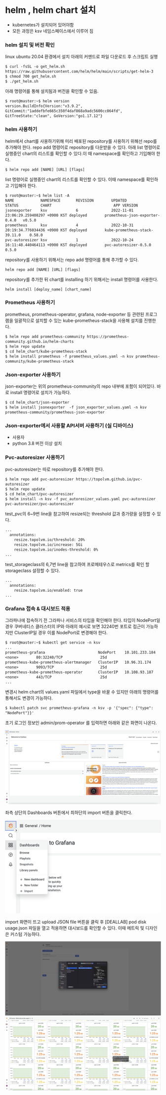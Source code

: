# helm , helm chart 설치 

* kubernetes가 설치되어 있어야함
* 모든 과정은 ksv 네임스페이스에서 이루어 짐


### helm 설치 및 버전 확인
linux ubuntu 20.04 환경에서 설치 
아래의 커맨드로 파일 다운로드 후 스크립트 실행 
```
$ curl -fsSL -o get_helm.sh https://raw.githubusercontent.com/helm/helm/main/scripts/get-helm-3
$ chmod 700 get_helm.sh
$ ./get_helm.sh
```

아래 명령어를 통해 설치됨과 버전을 확인할 수 있음.


```
$ root@master:~$ helm version
version.BuildInfo{Version:"v3.9.2", GitCommit:"1addefbfe665c350f4daf868a9adc5600cc064fd", GitTreeState:"clean", GoVersion:"go1.17.12"}
```

### helm 사용하기

helm에서 chart를 사용하기위해 미리 배포된 repository를 사용하기 위해선 repo를 추가해야 한다. repo add 명령어로 repository를 다운받을 수 있다. 
아래 list 명령어로 실행중인 chart의 리스트를 확인할 수 있다.이 때 namespace를 확인하고 기입해야 한다. 
```
$ helm repo add [NAME] [URL] [flags]
```

list 명령어로 실행중인 chart의 리스트를 확인할 수 있다. 이때 namespace를 확인하고 기입해야 한다. 
```
$ root@master:~$ helm list -A
NAME            NAMESPACE       REVISION        UPDATED                                 STATUS          CHART                            APP VERSION
jsonexporter    ksv             6               2022-11-01 23:06:29.259408297 +0900 KST deployed        prometheus-json-exporter-0.4.0   v0.5.0
prometheus      ksv             4               2022-10-31 20:19:34.776034436 +0900 KST deployed        kube-prometheus-stack-39.11.0    0.58.0
pvc-autoresizer ksv             1               2022-10-24 16:11:48.440464113 +0900 KST deployed        pvc-autoresizer-0.5.0            0.5.0     
```

repository를 사용하기 위해서는 repo add 명령어를 통해 추가할 수 있다. 

```
helm repo add [NAME] [URL] [flags]
```
repository를 추가한 뒤 chart를 installing 하기 위해서는 install 명령어를 사용한다. 

```
helm install [deploy_name] [chart_name]
```

### Prometheus 사용하기

prometheus, prometheus-operator, grafana, node-exporter 등 관련된 프로그램을 일괄적으로 설치할 수 있는 kube-prometheus-stack을 사용해 설치를 진행한다. 

```
$ helm repo add prometheus-community https://prometheus-community.github.io/helm-charts
$ helm repo update
$ cd helm_chart/kube-prometheus-stack
$ helm install prometheus -f prometheus_values.yaml -n ksv prometheus-community/kube-prometheus-stack
```

### Json-exporter 사용하기

json-exporter는 위의 prometheus-community의 repo 내부에 포함이 되어있다. 바로 install 명령어로 설치가 가능하다. 

```
$ cd helm_chart/json-exporter
$ helm install jsonexporter  -f json_exporter_values.yaml -n ksv prometheus-community/prometheus-json-exporter
```
### Json-exporter에서 사용할 API서버 사용하기 (실 디바이스)
* 사용자
* python 3.8 버전 이상 설치
### Pvc-autoresizer 사용하기 

pvc-autoresizer는 따로 repository를 추가해야 한다. 
```
$ helm repo add pvc-autoresizer https://topolvm.github.io/pvc-autoresizer
$ helm repo update
$ cd helm_chart/pvc-autoresizer
$ helm install -n ksv -f pvc_autoresizer_values.yaml pvc-autoresizer pvc-autoresizer/pvc-autoresizer
```
test_pvc의 6~9번 line을 참고하여 resize되는 threshold 값과 증가량을 설정할 수 있다.
```
...
  annotations:
    resize.topolvm.io/threshold: 20%
    resize.topolvm.io/increase: 5Gi
    resize.topolvm.io/inodes-threshold: 0%
...
```

test_storageclass의 6,7번 line을 참고하여 프로메테우스로 metrics를 확인 할 storageclass 설정할 수 있다.

```
...
  annotations:
    resize.topolvm.io/enabled: true
...
```

### Grafana 접속 & 대시보드 적용
그라파나에 접속하기 전 그라파나 서비스의 타입을 확인해야 한다. 
타입이 NodePort일 경우 쿠버네티스 클러스터의 IP와 아래의 예시로 보면 32240번 포트로 접근이 가능하지만 ClusterIP일 경우 이를 NodePort로 변경해야 한다. 
```
$ root@master:~$ kubectl get service -n ksv
...
prometheus-grafana                        NodePort    10.101.233.184   <none>        80:32240/TCP                 25d
prometheus-kube-prometheus-alertmanager   ClusterIP   10.96.31.174     <none>        9093/TCP                     25d
prometheus-kube-prometheus-operator       ClusterIP   10.108.93.187    <none>        443/TCP                      25d
...
```

변경시 helm chart의 values.yaml 파일에서 type을 바꿀 수 있지만 아래의 명령어를 통해서도 변경이 가능하다. 
```
$ kubectl patch svc prometheus-grafana -n ksv -p '{"spec": {"type": "NodePort"}}'
```

초기 로그인 정보인 admin/prom-operator 를 입력하면 아래와 같은 화면이 나온다. 
 
  
   
![grafana_main](./img/grafana_main.png) 
  
좌측 상단의 Dashboards 버튼에서 최하단의 import 버튼을 클릭한다. 

![import_btn](./img/import_btn.png)

import 화면이 뜨고 upload JSON file 버튼을 클릭 후 [DEALLAB] pod disk usage.json 파일을 열고 적용하면 대시보드를 확인할 수 있다. 이때 메트릭 및 디자인은 커스텀 가능하다.

![import_json](./img/import_json.png) 
![dashboard](./img/dashboard.png) 
